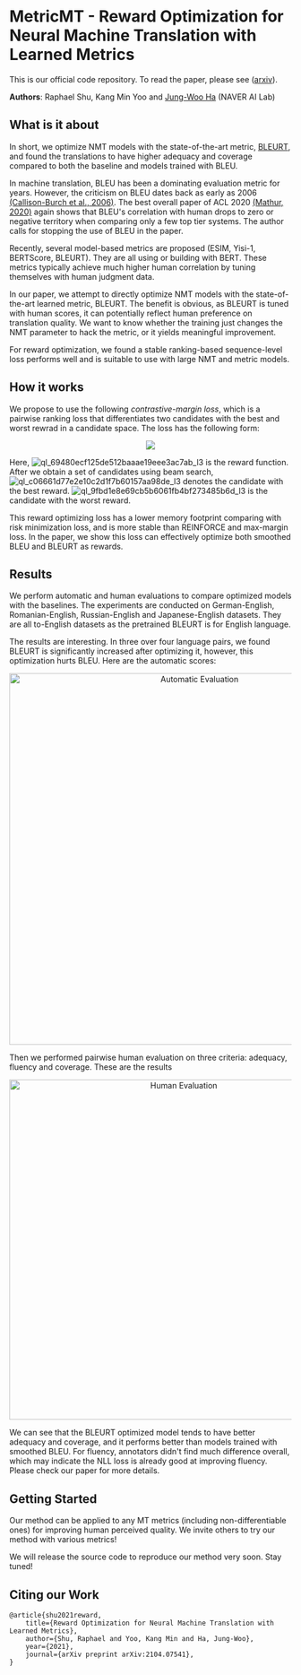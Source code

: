 # MetricMT - Reward Optimization for Neural Machine Translation with Learned Metrics

This is our official code repository. To read the paper, please see ([arxiv](https://arxiv.org/abs/2104.07541)).

**Authors**: Raphael Shu, Kang Min Yoo and [Jung-Woo Ha](https://github.com/jungwoo-ha) (NAVER AI Lab)

## What is it about

In short, we optimize NMT models with the state-of-the-art metric, [BLEURT](https://ai.googleblog.com/2020/05/evaluating-natural-language-generation.html), and found the translations to have higher adequacy and coverage compared to both the baseline and models trained with BLEU.

In machine translation, BLEU has been a dominating evaluation metric for years. However, the criticism on BLEU dates back as early as 2006 [(Callison-Burch et al., 2006)](https://www.aclweb.org/anthology/E06-1032.pdf). The best overall paper of ACL 2020 [(Mathur, 2020)](https://www.aclweb.org/anthology/2020.acl-main.448.pdf) again shows that BLEU's correlation with human drops to zero or negative territory when comparing only a few top tier systems. The author calls for stopping the use of BLEU in the paper.

Recently, several model-based metrics are proposed (ESIM, Yisi-1, BERTScore, BLEURT). They are all using or building with BERT. These metrics typically achieve much higher human correlation by tuning themselves with human judgment data.

In our paper, we attempt to directly optimize NMT models with the state-of-the-art learned metric, BLEURT. The benefit is obvious, as BLEURT is tuned with human scores, it can potentially reflect human preference on translation quality. We want to know whether the training just changes the NMT parameter to hack the metric, or it yields meaningful improvement.

For reward optimization, we found a stable ranking-based sequence-level loss performs well and is suitable to use with large NMT and metric models.

## How it works

We propose to use the following *contrastive-margin loss*, which is a pairwise ranking loss that differentiates two candidates with the best and worst rewrad in a candidate space. The loss has the following form:

<p align="center">
   <img align="center" src="https://user-images.githubusercontent.com/1029280/114988251-173a9200-9ed1-11eb-8180-b59d839a876a.png" />
</p>

Here, ![ql_69480ecf125de512baaae19eee3ac7ab_l3](https://user-images.githubusercontent.com/1029280/114988978-edce3600-9ed1-11eb-87c8-6331ed4b661f.png) is the reward function. After we obtain a set of candidates using beam search,  ![ql_c06661d77e2e10c2d1f7b60157aa98de_l3](https://user-images.githubusercontent.com/1029280/114988983-eeff6300-9ed1-11eb-832f-cc99d3bc1b58.png) denotes the candidate with the best reward. ![ql_9fbd1e8e69cb5b6061fb4bf273485b6d_l3](https://user-images.githubusercontent.com/1029280/114988981-ee66cc80-9ed1-11eb-9986-51154469fbc8.png) is the candidate with the worst reward.

This reward optimizing loss has a lower memory footprint comparing with risk minimization loss, and is more stable than REINFORCE and max-margin loss. In the paper, we show this loss can effectively optimize both smoothed BLEU and BLEURT as rewards.


## Results

We perform automatic and human evaluations to compare optimized models with the baselines. The experiments are conducted on German-English, Romanian-English, Russian-English and Japanese-English datasets. They are all to-English datasets as the pretrained BLEURT is for English language.

The results are interesting. In three over four language pairs, we found BLEURT is significantly increased after optimizing it, however, this optimization hurts BLEU. Here are the automatic scores:

<p align="center">
<img width="663" alt="Automatic Evaluation" src="https://user-images.githubusercontent.com/1029280/114991517-a1382a00-9ed4-11eb-94ed-e21fb727ced1.png">
</p>

Then we performed pairwise human evaluation on three criteria: adequacy, fluency and coverage. These are the results

<p align="center">
<img width="607" alt="Human Evaluation" src="https://user-images.githubusercontent.com/1029280/114990716-c4160e80-9ed3-11eb-9c13-e6f5fab084a5.png">
</p>

We can see that the BLEURT optimized model tends to have better adequacy and coverage, and it performs better than models trained with smoothed BLEU. For fluency, annotators didn't find much difference overall, which may indicate the NLL loss is already good at improving fluency. Please check our paper for more details. 

## Getting Started ##

Our method can be applied to any MT metrics (including non-differentiable ones) for improving human perceived quality. We invite others to try our method with various metrics!

We will release the source code to reproduce our method very soon. Stay tuned!

## Citing our Work ##

```
@article{shu2021reward,
    title={Reward Optimization for Neural Machine Translation with Learned Metrics},
    author={Shu, Raphael and Yoo, Kang Min and Ha, Jung-Woo},
    year={2021},
    journal={arXiv preprint arXiv:2104.07541},
}
```
